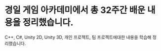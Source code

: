 # 경일 게임 아카데미에서 총 32주간 배운 내용을 정리했습니다.
C++, C#, Unity 2D, Unity 3D, 개인 프로젝트, 팀 프로젝트에대한 내용을 학습해 정리했습니다.